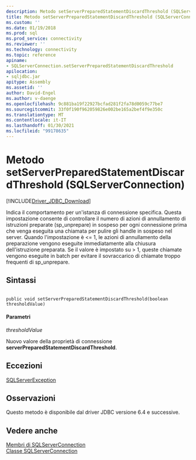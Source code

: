 ```yaml
---
description: Metodo setServerPreparedStatementDiscardThreshold (SQLServerConnection)
title: Metodo setServerPreparedStatementDiscardThreshold (SQLServerConnection) | Microsoft Docs
ms.custom: ''
ms.date: 01/19/2018
ms.prod: sql
ms.prod_service: connectivity
ms.reviewer: ''
ms.technology: connectivity
ms.topic: reference
apiname:
- SQLServerConnection.setServerPreparedStatementDiscardThreshold
apilocation:
- sqljdbc.jar
apitype: Assembly
ms.assetid: ''
author: David-Engel
ms.author: v-daenge
ms.openlocfilehash: 9c881ba19f22927bcfad281f2fa78d0059c77be7
ms.sourcegitcommit: 33f0f190f962059826e002be165a2bef4f9e350c
ms.translationtype: MT
ms.contentlocale: it-IT
ms.lasthandoff: 01/30/2021
ms.locfileid: "99178635"
---
```

# <a name="setserverpreparedstatementdiscardthreshold-method-sqlserverconnection"></a>Metodo setServerPreparedStatementDiscardThreshold (SQLServerConnection)
[!INCLUDE[Driver_JDBC_Download](../../../includes/driver_jdbc_download.md)]

 Indica il comportamento per un'istanza di connessione specifica. Questa impostazione consente di controllare il numero di azioni di annullamento di istruzioni preparate (sp_unprepare) in sospeso per ogni connessione prima che venga eseguita una chiamata per pulire gli handle in sospeso nel server. Quando l'impostazione è <= 1, le azioni di annullamento della preparazione vengono eseguite immediatamente alla chiusura dell'istruzione preparata. Se il valore è impostato su > 1, queste chiamate vengono eseguite in batch per evitare il sovraccarico di chiamate troppo frequenti di sp_unprepare.


## <a name="syntax"></a>Sintassi  
  
```  
  
public void setServerPreparedStatementDiscardThreshold(boolean thresholdValue)  
```  

#### <a name="parameters"></a>Parametri  
 *thresholdValue*  
 
 Nuovo valore della proprietà di connessione **serverPreparedStatementDiscardThreshold**.  
 
## <a name="exceptions"></a>Eccezioni  
 [SQLServerException](../../../connect/jdbc/reference/sqlserverexception-class.md)  
 
## <a name="remarks"></a>Osservazioni  
 Questo metodo è disponibile dal driver JDBC versione 6.4 e successive.
 
## <a name="see-also"></a>Vedere anche  
 [Membri di SQLServerConnection](../../../connect/jdbc/reference/sqlserverconnection-members.md)   
 [Classe SQLServerConnection](../../../connect/jdbc/reference/sqlserverconnection-class.md)  
  
  
